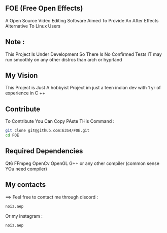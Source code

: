 ## FOE (Free Open Effects)
 
 A Open Source Video Editing Software Aimed To Provide An After Effects Alternative To Linux Users 

## Note :
   This Project Is Under Development So There Is No Confirmed Tests IT may run smoothly on any other distros than arch or hyprland 

## My Vision 
This Project is Just A hobbyist Project im just a teen indian dev with 1 yr of experience in C ++

## Contribute 
To Contribute You Can Copy PAste THis Command :
```bash
git clone git@github.com:E3S4/FOE.git
cd FOE
 ```
## Required Dependencies 
 Qt6 
 FFmpeg
 OpenCv
 OpenGL
 G++ or any other compiler (common sense YOu need compiler)

## My contacts 
==> Feel free to contact me through discord :
```bash
noiz.aep
```
Or my instagram :
```
noiz.aep
```
